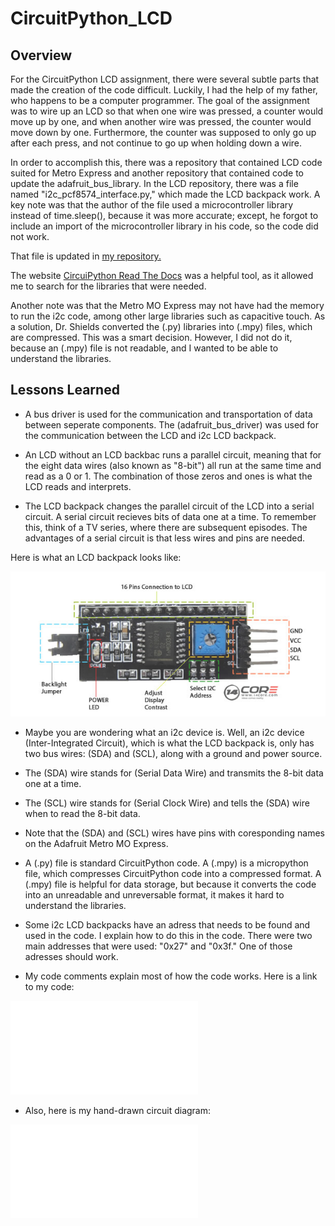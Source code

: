 # CircuitPython_LCD

## Overview

For the CircuitPython LCD assignment, there were several subtle parts that made the creation of the code difficult. Luckily, I had the help of my father, who happens to be a computer programmer. The goal of the assignment was to wire up an LCD so that when one wire was pressed, a counter would move up by one, and when another wire was pressed, the counter would move down by one. Furthermore, the counter was supposed to only go up after each press, and not continue to go up when holding down a wire.

In order to accomplish this, there was a repository that contained LCD code suited for Metro Express and another repository that contained code to update the adafruit_bus_library. In the LCD repository, there was a file named "i2c_pcf8574_interface.py," which made the LCD backpack work. A key note was that the author of the file used a microcontroller library instead of time.sleep(), because it was more accurate; except, he forgot to include an import of the microcontroller library in his code, so the code did not work.

That file is updated in [my repository.](https://github.com/lfrank01/CircuitPython/blob/main/CircuitPython_LCD/i2c_pcf8574_interface.py)

The website [CircuiPython Read The Docs](https://readthedocs.org/projects/circuitpython/) was a helpful tool, as it allowed me to search for the libraries that were needed.

Another note was that the Metro MO Express may not have had the memory to run the i2c code, among other large libraries such as capacitive touch. As a solution, Dr. Shields converted the (.py) libraries into (.mpy) files, which are compressed. This was a smart decision. However, I did not do it, because an (.mpy) file is not readable, and I wanted to be able to understand the libraries.

## Lessons Learned

* A bus driver is used for the communication and transportation of data between seperate components. The (adafruit_bus_driver) was used for the communication between the LCD and i2c LCD backpack. 

* An LCD without an LCD backbac runs a parallel circuit, meaning that for the eight data wires (also known as "8-bit") all run at the same time and read as a 0 or 1. The combination of those zeros and ones is what the LCD reads and interprets.

* The LCD backpack changes the parallel circuit of the LCD into a serial circuit. A serial circuit recieves bits of data one at a time. To remember this, think of a TV series, where there are subsequent episodes. The advantages of a serial circuit is that less wires and pins are needed.

Here is what an LCD backpack looks like:

![Hello_CircuitPython Code Screenshot](/CircuitPython_LCD/Luke-Engineering_III-CircuitPython_LCD_Backpack.png)

* Maybe you are wondering what an i2c device is. Well, an i2c device (Inter-Integrated Circuit), which is what the LCD backpack is, only has two bus wires: (SDA) and (SCL), along with a ground and power source.

* The (SDA) wire stands for (Serial Data Wire) and transmits the 8-bit data one at a time.

* The (SCL) wire stands for (Serial Clock Wire) and tells the (SDA) wire when to read the 8-bit data.

* Note that the (SDA) and (SCL) wires have pins with coresponding names on the Adafruit Metro MO Express.

* A (.py) file is standard CircuitPython code. A (.mpy) is a micropython file, which compresses CircuitPython code into a compressed format. A (.mpy) file is helpful for data storage, but because it converts the code into an unreadable and unreversable format, it makes it hard to understand the libraries.

* Some i2c LCD backpacks have an adress that needs to be found and used in the code. I explain how to do this in the code. There were two main addresses that were used: "0x27" and "0x3f." One of those adresses should work.

* My code comments explain most of how the code works. Here is a link to my code:

![CircuitPython_LCD_Code](/CircuitPython_LCD/Luke-Engineering_III-CircuitPython_LCD.py)

* Also, here is my hand-drawn circuit diagram:

![CicuitPython_LCD_Circuit_Diagram](/CircuitPython_LCD/Luke-Engineering_III-CircuitPython_LCD_Circuit_Diagram.pdf)

